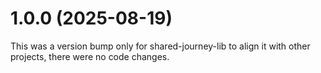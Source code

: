 # 1.0.0 (2025-08-19)

This was a version bump only for shared-journey-lib to align it with other projects, there were no code changes.